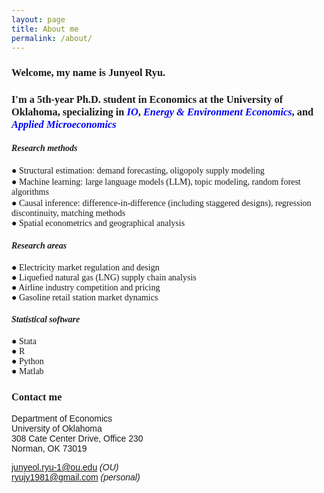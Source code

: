 ```yaml
---
layout: page
title: About me
permalink: /about/
---
```



### <span style="font-family: 'Times', serif">**Welcome, my name is Junyeol Ryu.** </span>  

### <span style="font-family: 'Times', serif">I'm a 5th-year Ph.D. student in Economics at the University of Oklahoma, specializing in <span style="color: blue">*IO*</span>, <span style="color: blue">*Energy & Environment Economics*</span>, and <span style="color: blue">*Applied Microeconomics*</span> </span>  






#### <span style="font-family: 'Times New Roman', serif">***Research methods***</span>  
<span style="font-family: 'Garamond', serif">  ● Structural estimation:</span> <span style="font-family: 'Garamond', serif">demand forecasting, oligopoly supply modeling</span>  
<span style="font-family: 'Garamond', serif">  ● Machine learning:</span> <span style="font-family: 'Garamond', serif">large language models (LLM), topic modeling, random forest algorithms</span>  
<span style="font-family: 'Garamond', serif">  ● Causal inference:</span> <span style="font-family: 'Garamond', serif">difference-in-difference (including staggered designs), regression discontinuity, matching methods</span>   
<span style="font-family: 'Garamond', serif">  ● Spatial econometrics and geographical analysis</span>  
 

#### <span style="font-family: 'Times New Roman', serif">***Research areas***</span>  
<span style="font-family: 'Garamond', serif">  ● Electricity market regulation and design  </span>  
<span style="font-family: 'Garamond', serif">  ● Liquefied natural gas (LNG) supply chain analysis</span>  
<span style="font-family: 'Garamond', serif">  ● Airline industry competition and pricing  </span>  
<span style="font-family: 'Garamond', serif">  ● Gasoline retail station market dynamics  </span>  

#### <span style="font-family: 'Times New Roman', serif">***Statistical software***</span>  
<span style="font-family: 'Garamond', serif">  ● Stata </span>  
<span style="font-family: 'Garamond', serif">  ● R  </span>  
<span style="font-family: 'Garamond', serif">  ● Python  </span>  
<span style="font-family: 'Garamond', serif">  ● Matlab  </span>  




### <span style="font-family: 'Times', serif">Contact me</span>  

<span style="font-family: 'Geneva', sans-serif">Department of Economics</span>  
<span style="font-family: 'Geneva', sans-serif">University of Oklahoma</span>  
<span style="font-family: 'Geneva', sans-serif">308 Cate Center Drive, Office 230</span>  
<span style="font-family: 'Geneva', sans-serif">Norman, OK 73019</span>  

<span style="font-family: 'Geneva', sans-serif">junyeol.ryu-1@ou.edu *(OU)* </span>  
<span style="font-family: 'Geneva', sans-serif">ryujy1981@gmail.com *(personal)* </span>  
